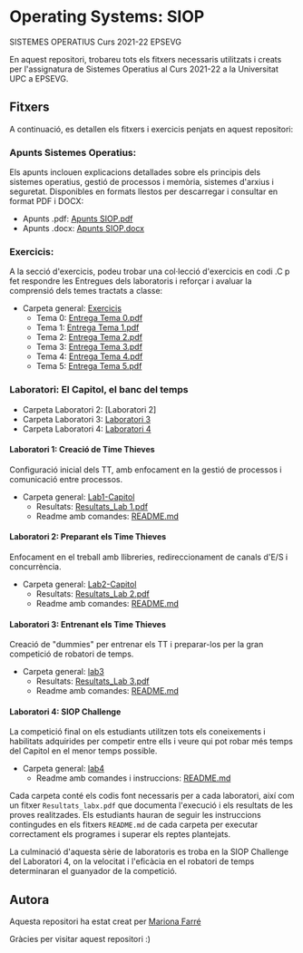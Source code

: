 # Operating Systems: SIOP
SISTEMES OPERATIUS  Curs 2021-22 EPSEVG

En aquest repositori, trobareu tots els fitxers necessaris utilitzats i creats per l'assignatura de Sistemes Operatius al Curs 2021-22 a la Universitat UPC a EPSEVG.

## Fitxers
A continuació, es detallen els fitxers i exercicis penjats en aquest repositori:

### Apunts Sistemes Operatius:
Els apunts inclouen explicacions detallades sobre els principis dels sistemes operatius, gestió de processos i memòria, sistemes d'arxius i seguretat. Disponibles en formats llestos per descarregar i consultar en format PDF i DOCX:
- Apunts .pdf:  [Apunts SIOP.pdf ](https://github.com/Mariona-FT/Operating-Systems-SIOP/blob/main/Apunts%20SIOP.pdf)
- Apunts .docx: [Apunts SIOP.docx](https://github.com/Mariona-FT/Operating-Systems-SIOP/blob/main/Apunts%20SIOP.docx) 

### Exercicis: 
A la secció d'exercicis, podeu trobar una col·lecció d'exercicis en codi .C p fet respondre les Entregues dels laboratoris i reforçar i avaluar la comprensió dels temes tractats a classe: 

- Carpeta general: [Exercicis](https://github.com/Mariona-FT/Operating-Systems-SIOP/tree/main/Exercicis)
  - Tema 0: [Entrega Tema 0.pdf](https://github.com/Mariona-FT/Operating-Systems-SIOP/blob/main/Exercicis/Entrega%20Tema%200.pdf)
  - Tema 1: [Entrega Tema 1.pdf](https://github.com/Mariona-FT/Operating-Systems-SIOP/blob/main/Exercicis/Entrega%20Tema%201.pdf)
  - Tema 2: [Entrega Tema 2.pdf](https://github.com/Mariona-FT/Operating-Systems-SIOP/blob/main/Exercicis/Entrega%20Tema%202.pdf)
  - Tema 3: [Entrega Tema 3.pdf](https://github.com/Mariona-FT/Operating-Systems-SIOP/blob/main/Exercicis/Entrega%20Tema%203.pdf)
  - Tema 4: [Entrega Tema 4.pdf](https://github.com/Mariona-FT/Operating-Systems-SIOP/blob/main/Exercicis/Entrega%20Tema%204.pdf)
  - Tema 5: [Entrega Tema 5.pdf](https://github.com/Mariona-FT/Operating-Systems-SIOP/blob/main/Exercicis/Entrega%20Tema%205.pdf)


### Laboratori: El Capitol, el banc del temps

 -  Carpeta Laboratori 2: [Laboratori 2]
 -   Carpeta Laboratori 3: [Laboratori 3](https://github.com/Mariona-FT/Operating-Systems-SIOP/tree/main/Lab3-Capitol)
 -   Carpeta Laboratori 4: [Laboratori 4](https://github.com/Mariona-FT/Operating-Systems-SIOP/tree/main/Lab4-Capitol)


#### Laboratori 1: Creació de Time Thieves
Configuració inicial dels TT, amb enfocament en la gestió de processos i comunicació entre processos.

- Carpeta general: [Lab1-Capitol](https://github.com/Mariona-FT/Operating-Systems-SIOP/tree/main/Lab1-Capitol)
  - Resultats: [Resultats_Lab 1.pdf](https://github.com/Mariona-FT/Operating-Systems-SIOP/blob/main/Lab1-Capitol/Resultats_Lab%201.pdf)
  - Readme amb comandes: [README.md](https://github.com/Mariona-FT/Operating-Systems-SIOP/blob/main/Lab1-Capitol/README.md)

#### Laboratori 2: Preparant els Time Thieves
Enfocament en el treball amb llibreries, redireccionament de canals d'E/S i concurrència.

- Carpeta general: [Lab2-Capitol](https://github.com/Mariona-FT/Operating-Systems-SIOP/tree/main/Lab2-Capitol)
  - Resultats: [Resultats_Lab 2.pdf](https://github.com/Mariona-FT/Operating-Systems-SIOP/blob/main/Lab2-Capitol/Resultats_Lab%202.pdf)
  - Readme amb comandes: [README.md](https://github.com/Mariona-FT/Operating-Systems-SIOP/blob/main/Lab2-Capitol/README.md)

#### Laboratori 3: Entrenant els Time Thieves
Creació de "dummies" per entrenar els TT i preparar-los per la gran competició de robatori de temps.

- Carpeta general: [lab3](link-al-lab3)
  - Resultats: [Resultats_Lab 3.pdf](link-als-resultats-lab3)
  - Readme amb comandes: [README.md](link-al-readme-lab3)

#### Laboratori 4: SIOP Challenge
La competició final on els estudiants utilitzen tots els coneixements i habilitats adquirides per competir entre ells i veure qui pot robar més temps del Capitol en el menor temps possible.

- Carpeta general: [lab4](link-al-lab4)
  - Readme amb comandes i instruccions: [README.md](link-al-readme-lab4)

Cada carpeta conté els codis font necessaris per a cada laboratori, així com un fitxer `Resultats_labx.pdf` que documenta l'execució i els resultats de les proves realitzades. Els estudiants hauran de seguir les instruccions contingudes en els fitxers `README.md` de cada carpeta per executar correctament els programes i superar els reptes plantejats.

La culminació d'aquesta sèrie de laboratoris es troba en la SIOP Challenge del Laboratori 4, on la velocitat i l'eficàcia en el robatori de temps determinaran el guanyador de la competició.


## Autora

Aquesta repositori ha estat creat per [Mariona Farré](https://github.com/Mariona-FT) 


Gràcies per visitar aquest repositori :)
